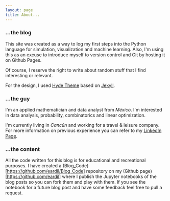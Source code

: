 ```yaml
---
layout: page
title: About...
---
```


### ...the blog
This site was created as a way to log my first steps into the Python language for simulation, visualization and machine learning. Also, I'm using this as an excuse to introduce myself to version control and Git by hosting it on Github Pages.

Of course, I reserve the right to write about random stuff that I find interesting or relevant.

For the design, I used [Hyde Theme](http://mdo.github.io/hyde) based on [Jekyll](http://jekyllrb.com).

### ...the guy
I'm an applied mathematician and data analyst from *México*. I'm interested in data analysis, probability, combinatorics and linear optimization. 

I'm currently living in *Cancún* and working for a travel & leisure company. For more information on previous experience you can refer to my [LinkedIn Page](https://www.linkedin.com/in/isimonin).

### ...the content
All the code written for this blog is for educational and recreational purposes. I have created a (Blog_Code)[https://github.com/eardil/Blog_Code] repository on my (Github page)[https://github.com/eardil] where I publish the Jupyter notebooks of the blog posts so you can fork them and play with them. If you see the notebook for a future blog post and have some feedback feel free to pull a request.